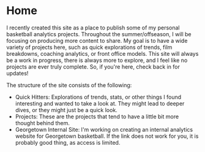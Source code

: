 # Home

I recently created this site as a place to publish some of my personal basketball analytics projects. Throughout the summer/offseason, I will be focusing on producing more content to share. My goal is to have a wide variety of projects here, such as quick explorations of trends, film breakdowns, coaching analytics, or front office models. This site will always be a work in progress, there is always more to explore, and I feel like no projects are ever truly complete. So, if you're here, check back in for updates!

The structure of the site consists of the following:
- Quick Hitters: Explorations of trends, stats, or other things I found interesting and wanted to take a look at. They might lead to deeper dives, or they might just be a quick look.
- Projects: These are the projects that tend to have a little bit more thought behind them.
- Georgetown Internal Site: I'm working on creating an internal analytics website for Georgetown basketball. If the link does not work for you, it is probably good thing, as access is limited.